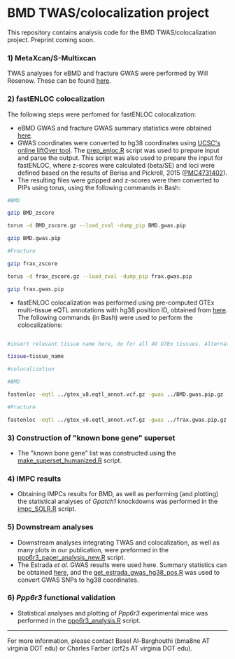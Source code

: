 # BMD TWAS/colocalization project
This repository contains analysis code for the BMD TWAS/colocalization project. Preprint coming soon.

### 1) MetaXcan/S-Multixcan
TWAS analyses for eBMD and fracture GWAS were performed by Will Rosenow. These can be found [here](https://github.com/Farber-Lab/BMD-MetaXcan).

### 2) fastENLOC colocalization
The following steps were perfomed for fastENLOC colocalization:
  * eBMD GWAS and fracture GWAS summary statistics were obtained [here](http://www.gefos.org/?q=content/data-release-2018).
  * GWAS coordinates were converted to hg38 coordinates using [UCSC's online liftOver tool](https://genome.ucsc.edu/cgi-bin/hgLiftOver). The [prep_enloc.R](./src/prep_enloc.R) script was used to prepare input and parse the output. This script was also used to prepare the input for fastENLOC, where z-scores were calculated (beta/SE) and loci were defined based on the results of Berisa and Pickrell, 2015 ([PMC4731402](https://www.ncbi.nlm.nih.gov/pmc/articles/PMC4731402/)). 
  * The resulting files were gzipped and z-scores were then converted to PIPs using torus, using the following commands in Bash:
  ```bash
  #BMD
  
  gzip BMD_zscore
  
  torus -d BMD_zscore.gz --load_zval -dump_pip BMD.gwas.pip
  
  gzip BMD.gwas.pip
  
  #Fracture
  
  gzip frax_zscore
  
  torus -d frax_zscore.gz --load_zval -dump_pip frax.gwas.pip
  
  gzip frax.gwas.pip
```

  * fastENLOC colocalization was performed using pre-computed GTEx multi-tissue eQTL annotations with hg38 position ID, obtained from [here](https://github.com/xqwen/fastenloc). The following commands (in Bash) were used to perform the colocalizations:
  ```bash
  
  #insert relevant tissue name here, do for all 49 GTEx tissues. Alternatively, run a script to do this for you.
  
  tissue=tissue_name
  
  #colocalization
  
  #BMD
  
  fastenloc -eqtl ../gtex_v8.eqtl_annot.vcf.gz -gwas ../BMD.gwas.pip.gz -total_variants 14000000 -t $tissue -prefix ../enloc_out/${tissue}
  
  #Fracture
  
  fastenloc -eqtl ../gtex_v8.eqtl_annot.vcf.gz -gwas ../frax.gwas.pip.gz -total_variants 14000000 -t $tissue -prefix ../enloc_frax_out/${tissue}
```
  
### 3) Construction of "known bone gene" superset
  * The "known bone gene" list was constructed using the [make_superset_humanized.R](./src/make_superset_humanized.R) script.
  
### 4) IMPC results
  * Obtaining IMPCs results for BMD, as well as performing (and plotting) the statistical analyses of *Gpatch1* knockdowns was performed in the [impc_SOLR.R](./src/impc_SOLR.R) script.
  
### 5) Downstream analyses
  * Downstream analyses integrating TWAS and colocalization, as well as many plots in our publication, were preformed in the [ppp6r3_paper_analysis_new.R](./src/ppp6r3_paper_analysis_new.R) script. 
  * The Estrada *et al.* GWAS results were used here. Summary statistics can be obtained [here](http://www.gefos.org/?q=content/data-release-2012), and the [get_estrada_gwas_hg38_pos.R](./src/get_estrada_gwas_hg38_pos.R) was used to convert GWAS SNPs to hg38 coordinates.

### 6) *Ppp6r3* functional validation
  * Statistical analyses and plotting of *Ppp6r3* experimental mice was performed in the [ppp6r3_analysis.R](./src/ppp6r3_analysis.R) script.
  
  
---  
  
For more information, please contact Basel Al-Barghouthi (bma8ne AT virginia DOT edu) or Charles Farber (crf2s AT virginia DOT edu).
